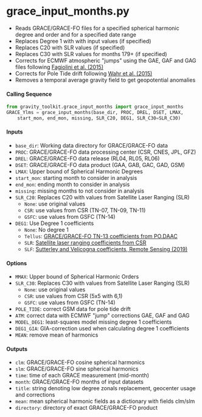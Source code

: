 grace_input_months.py
=====================

 - Reads GRACE/GRACE-FO files for a specified spherical harmonic degree and order and for a specified date range  
 - Replaces Degree 1 with with input values (if specified)  
 - Replaces C20 with SLR values (if specified)  
 - Replaces C30 with SLR values for months 179+ (if specified)  
 - Corrects for ECMWF atmospheric "jumps" using the GAE, GAF and GAG files following [Fagiolini et al. (2015)](https://doi.org/10.1093/gji/ggv276)  
 - Corrects for Pole Tide drift following [Wahr et al. (2015)](https://doi.org/10.1002/2015JB011986)  
 - Removes a temporal average gravity field to get geopotential anomalies  

#### Calling Sequence
```python
from gravity_toolkit.grace_input_months import grace_input_months
GRACE_Ylms = grace_input_months(base_dir, PROC, DREL, DSET, LMAX,
    start_mon, end_mon, missing, SLR_C20, DEG1, SLR_C30=SLR_C30)
```

#### Inputs
 - `base_dir`: Working data directory for GRACE/GRACE-FO data
 - `PROC`: GRACE/GRACE-FO data processing center (CSR, CNES, JPL, GFZ)  
 - `DREL`: GRACE/GRACE-FO data release (RL04, RL05, RL06)  
 - `DSET`: GRACE/GRACE-FO data product (GAA, GAB, GAC, GAD, GSM)  
 - `LMAX`: Upper bound of Spherical Harmonic Degrees  
 - `start_mon`: starting month to consider in analysis  
 - `end_mon`: ending month to consider in analysis  
 - `missing`: missing months to not consider in analysis  
 - `SLR_C20`: Replaces C20 with values from Satellite Laser Ranging (SLR)  
   - `None`: use original values  
   - `CSR`: use values from CSR (TN-07, TN-09, TN-11)  
   - `GSFC`: use values from GSFC (TN-14)  
 - `DEG1`: Use Degree 1 coefficients  
   - `None`: No degree 1  
   - `Tellus`: [GRACE/GRACE-FO TN-13 coefficients from PO.DAAC](https://grace.jpl.nasa.gov/data/get-data/geocenter/)  
   - `SLR`: [Satellite laser ranging coefficients from CSR](ftp://ftp.csr.utexas.edu/pub/slr/geocenter/)  
   - `SLF`: [Sutterley and Velicogna coefficients, Remote Sensing (2019)](https://doi.org/10.6084/m9.figshare.7388540)  

#### Options
 - `MMAX`: Upper bound of Spherical Harmonic Orders  
 - `SLR_C30`: Replaces C30 with values from Satellite Laser Ranging (SLR)  
    - `None`: use original values  
    - `CSR`: use values from CSR (5x5 with 6,1)  
    - `GSFC`: use values from GSFC (TN-14)  
 - `POLE_TIDE`: correct GSM data for pole tide drift  
 - `ATM`: correct data with ECMWF "jump" corrections GAE, GAF and GAG  
 - `MODEL_DEG1`: least-squares model missing degree 1 coefficients  
 - `DEG1_GIA`: GIA-correction used when calculating degree 1 coefficients  
 - `MEAN`: remove mean of harmonics  

#### Outputs
 - `clm`: GRACE/GRACE-FO cosine spherical harmonics  
 - `slm`: GRACE/GRACE-FO sine spherical harmonics  
 - `time`: time of each GRACE measurement (mid-month)  
 - `month`: GRACE/GRACE-FO months of input datasets  
 - `title`: string denoting low degree zonals replacement, geocenter usage and corrections  
 - `mean`: mean spherical harmonic fields as a dictionary with fields clm/slm  
 - `directory`: directory of exact GRACE/GRACE-FO product  
